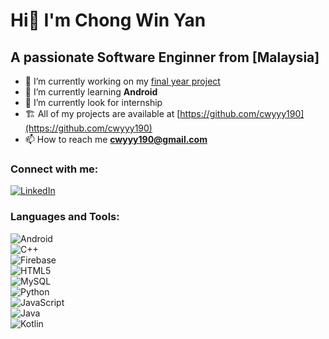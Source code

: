 # Hi👋 I'm Chong Win Yan

## A passionate Software Enginner from [Malaysia]  

- 🌱 I’m currently working on my [final year project](https://github.com/cwyyy190/Final-Year-Project)  
- 🌿 I’m currently learning **Android**  
- 👋 I’m currently look for internship  
- 🏗️ All of my projects are available at [https://github.com/cwyyy190](https://github.com/cwyyy190)  
- 📫 How to reach me **cwyyy190@gmail.com**  
  
### Connect with me:  
[![LinkedIn](https://img.shields.io/badge/LinkedIn-%230A66C2.svg?style=for-the-badge&logo=linkedin&logoColor=white)](https://www.linkedin.com/in/chong-win-yan/)  
  
### Languages and Tools:  
![Android](https://img.shields.io/badge/Android-3DDC84?style=for-the-badge&logo=android&logoColor=white)  
![C++](https://img.shields.io/badge/C++-00599C?style=for-the-badge&logo=cplusplus&logoColor=white)  
![Firebase](https://img.shields.io/badge/Firebase-FFCA28?style=for-the-badge&logo=firebase&logoColor=black)  
![HTML5](https://img.shields.io/badge/HTML5-E34F26?style=for-the-badge&logo=html5&logoColor=white)  
![MySQL](https://img.shields.io/badge/MySQL-4479A1?style=for-the-badge&logo=mysql&logoColor=white)  
![Python](https://img.shields.io/badge/Python-3776AB?style=for-the-badge&logo=python&logoColor=white)  
![JavaScript](https://img.shields.io/badge/JavaScript-F7DF1E?style=for-the-badge&logo=javascript&logoColor=black)  
![Java](https://img.shields.io/badge/Java-007396?style=for-the-badge&logo=java&logoColor=white)  
![Kotlin](https://img.shields.io/badge/Kotlin-0095D5?style=for-the-badge&logo=kotlin&logoColor=white)  
